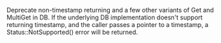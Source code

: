 Deprecate non-timestamp returning  and a few other variants of Get and MultiGet in DB. If the underlying DB implementation doesn't support returning timestamp, and the caller passes a pointer to a timestamp, a Status::NotSupported() error will be returned. 
